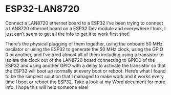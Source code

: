 # ESP32-LAN8720
Connect a LAN8720 ethernet board to a ESP32
I’ve been trying to connect a LAN8720 ethernet board on a ESP32 Dev module and everywhere I look, I just can’t seem to get all the info to get it to work first shot!

There’s the physical plugging of them together, using the onboard 50 MHz oscilator or using the ESP32 to generate the 50 MHz clock, using the GPIO 0 or another, and I’ve tried almost all of them including using a transistor to isolate the clock out of the LAN8720 board connecting to GPIO0 of the ESP32 and using another GPIO with a delay to activate the transistor so that the ESP32 will boot up normally at every boot or reboot.
Here’s what I found to be the simplest solution that I managed to make work and it works every time I boot or reboot the ESP32.
Take a look at my Word document for more info.
I hope this will help someone else!

